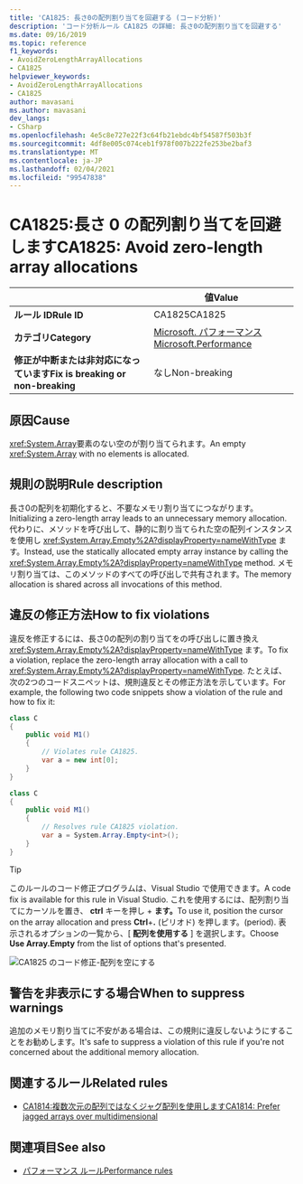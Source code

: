 ```yaml
---
title: 'CA1825: 長さ0の配列割り当てを回避する (コード分析)'
description: 'コード分析ルール CA1825 の詳細: 長さ0の配列割り当てを回避する'
ms.date: 09/16/2019
ms.topic: reference
f1_keywords:
- AvoidZeroLengthArrayAllocations
- CA1825
helpviewer_keywords:
- AvoidZeroLengthArrayAllocations
- CA1825
author: mavasani
ms.author: mavasani
dev_langs:
- CSharp
ms.openlocfilehash: 4e5c8e727e22f3c64fb21ebdc4bf54587f503b3f
ms.sourcegitcommit: 4df8e005c074ceb1f978f007b222fe253be2baf3
ms.translationtype: MT
ms.contentlocale: ja-JP
ms.lasthandoff: 02/04/2021
ms.locfileid: "99547838"
---
```

# <a name="ca1825-avoid-zero-length-array-allocations"></a><span data-ttu-id="32ae0-103">CA1825:長さ 0 の配列割り当てを回避します</span><span class="sxs-lookup"><span data-stu-id="32ae0-103">CA1825: Avoid zero-length array allocations</span></span>

| | <span data-ttu-id="32ae0-104">値</span><span class="sxs-lookup"><span data-stu-id="32ae0-104">Value</span></span> |
|-|-|
| <span data-ttu-id="32ae0-105">**ルール ID**</span><span class="sxs-lookup"><span data-stu-id="32ae0-105">**Rule ID**</span></span> |<span data-ttu-id="32ae0-106">CA1825</span><span class="sxs-lookup"><span data-stu-id="32ae0-106">CA1825</span></span>|
| <span data-ttu-id="32ae0-107">**カテゴリ**</span><span class="sxs-lookup"><span data-stu-id="32ae0-107">**Category**</span></span> |[<span data-ttu-id="32ae0-108">Microsoft. パフォーマンス</span><span class="sxs-lookup"><span data-stu-id="32ae0-108">Microsoft.Performance</span></span>](performance-warnings.md)|
| <span data-ttu-id="32ae0-109">**修正が中断または非対応になっています**</span><span class="sxs-lookup"><span data-stu-id="32ae0-109">**Fix is breaking or non-breaking**</span></span> |<span data-ttu-id="32ae0-110">なし</span><span class="sxs-lookup"><span data-stu-id="32ae0-110">Non-breaking</span></span>|

## <a name="cause"></a><span data-ttu-id="32ae0-111">原因</span><span class="sxs-lookup"><span data-stu-id="32ae0-111">Cause</span></span>

<span data-ttu-id="32ae0-112"><xref:System.Array>要素のない空のが割り当てられます。</span><span class="sxs-lookup"><span data-stu-id="32ae0-112">An empty <xref:System.Array> with no elements is allocated.</span></span>

## <a name="rule-description"></a><span data-ttu-id="32ae0-113">規則の説明</span><span class="sxs-lookup"><span data-stu-id="32ae0-113">Rule description</span></span>

<span data-ttu-id="32ae0-114">長さ0の配列を初期化すると、不要なメモリ割り当てにつながります。</span><span class="sxs-lookup"><span data-stu-id="32ae0-114">Initializing a zero-length array leads to an unnecessary memory allocation.</span></span> <span data-ttu-id="32ae0-115">代わりに、メソッドを呼び出して、静的に割り当てられた空の配列インスタンスを使用し <xref:System.Array.Empty%2A?displayProperty=nameWithType> ます。</span><span class="sxs-lookup"><span data-stu-id="32ae0-115">Instead, use the statically allocated empty array instance by calling the <xref:System.Array.Empty%2A?displayProperty=nameWithType> method.</span></span> <span data-ttu-id="32ae0-116">メモリ割り当ては、このメソッドのすべての呼び出しで共有されます。</span><span class="sxs-lookup"><span data-stu-id="32ae0-116">The memory allocation is shared across all invocations of this method.</span></span>

## <a name="how-to-fix-violations"></a><span data-ttu-id="32ae0-117">違反の修正方法</span><span class="sxs-lookup"><span data-stu-id="32ae0-117">How to fix violations</span></span>

<span data-ttu-id="32ae0-118">違反を修正するには、長さ0の配列の割り当てをの呼び出しに置き換え <xref:System.Array.Empty%2A?displayProperty=nameWithType> ます。</span><span class="sxs-lookup"><span data-stu-id="32ae0-118">To fix a violation, replace the zero-length array allocation with a call to <xref:System.Array.Empty%2A?displayProperty=nameWithType>.</span></span> <span data-ttu-id="32ae0-119">たとえば、次の2つのコードスニペットは、規則違反とその修正方法を示しています。</span><span class="sxs-lookup"><span data-stu-id="32ae0-119">For example, the following two code snippets show a violation of the rule and how to fix it:</span></span>

```csharp
class C
{
    public void M1()
    {
        // Violates rule CA1825.
        var a = new int[0];
    }
}
```

```csharp
class C
{
    public void M1()
    {
        // Resolves rule CA1825 violation.
        var a = System.Array.Empty<int>();
    }
}
```

> [!TIP]
> <span data-ttu-id="32ae0-120">このルールのコード修正プログラムは、Visual Studio で使用できます。</span><span class="sxs-lookup"><span data-stu-id="32ae0-120">A code fix is available for this rule in Visual Studio.</span></span> <span data-ttu-id="32ae0-121">これを使用するには、配列割り当てにカーソルを置き、 **ctrl** キーを押し + **ます。**</span><span class="sxs-lookup"><span data-stu-id="32ae0-121">To use it, position the cursor on the array allocation and press **Ctrl**+**.**</span></span> <span data-ttu-id="32ae0-122">(ピリオド) を押します。</span><span class="sxs-lookup"><span data-stu-id="32ae0-122">(period).</span></span> <span data-ttu-id="32ae0-123">表示されるオプションの一覧から、[ **配列を使用する** ] を選択します。</span><span class="sxs-lookup"><span data-stu-id="32ae0-123">Choose **Use Array.Empty** from the list of options that's presented.</span></span>
>
> ![CA1825 のコード修正-配列を空にする](media/ca1825-codefix.png)

## <a name="when-to-suppress-warnings"></a><span data-ttu-id="32ae0-125">警告を非表示にする場合</span><span class="sxs-lookup"><span data-stu-id="32ae0-125">When to suppress warnings</span></span>

<span data-ttu-id="32ae0-126">追加のメモリ割り当てに不安がある場合は、この規則に違反しないようにすることをお勧めします。</span><span class="sxs-lookup"><span data-stu-id="32ae0-126">It's safe to suppress a violation of this rule if you're not concerned about the additional memory allocation.</span></span>

## <a name="related-rules"></a><span data-ttu-id="32ae0-127">関連するルール</span><span class="sxs-lookup"><span data-stu-id="32ae0-127">Related rules</span></span>

- [<span data-ttu-id="32ae0-128">CA1814:複数次元の配列ではなくジャグ配列を使用します</span><span class="sxs-lookup"><span data-stu-id="32ae0-128">CA1814: Prefer jagged arrays over multidimensional</span></span>](ca1814.md)

## <a name="see-also"></a><span data-ttu-id="32ae0-129">関連項目</span><span class="sxs-lookup"><span data-stu-id="32ae0-129">See also</span></span>

- [<span data-ttu-id="32ae0-130">パフォーマンス ルール</span><span class="sxs-lookup"><span data-stu-id="32ae0-130">Performance rules</span></span>](performance-warnings.md)
